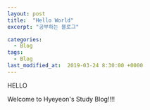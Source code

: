 ```yaml
---
layout: post
title:  "Hello World"
excerpt: "공부하는 블로그"

categories:
  - Blog
tags: 
  - Blog
last_modified_at:  2019-03-24 8:30:00 +0000
---
```


HELLO 

Welcome to Hyeyeon's Study Blog!!!!

